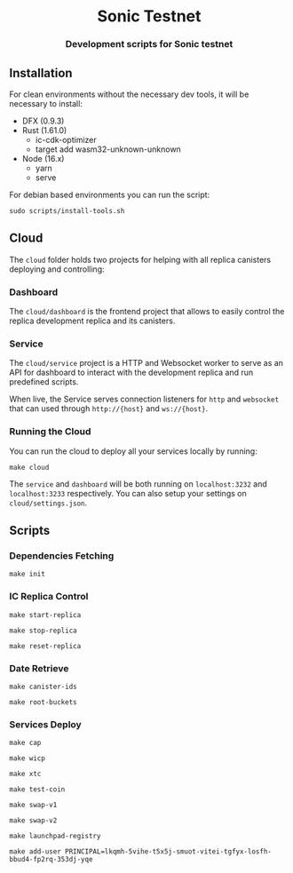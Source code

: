 <h1 align="center">Sonic Testnet</h1>

<h3 align="center">Development scripts for Sonic testnet</h3>

## Installation

For clean environments without the necessary dev tools, it will be necessary to install:

-   DFX (0.9.3)
-   Rust (1.61.0)
    -   ic-cdk-optimizer
    -   target add wasm32-unknown-unknown
-   Node (16.x)
    -   yarn
    -   serve

For debian based environments you can run the script:

```
sudo scripts/install-tools.sh
```

## Cloud

The `cloud` folder holds two projects for helping with all replica canisters deploying and controlling:

### Dashboard

The `cloud/dashboard` is the frontend project that allows to easily control the replica development replica and its canisters.

### Service

The `cloud/service` project is a HTTP and Websocket worker to serve as an API for dashboard to interact with the development replica and run predefined scripts.

When live, the Service serves connection listeners for `http` and `websocket` that can used through `http://{host}` and `ws://{host}`.

### Running the Cloud

You can run the cloud to deploy all your services locally by running:

```
make cloud
```

The `service` and `dashboard` will be both running on `localhost:3232` and `localhost:3233` respectively. You can also setup your settings on `cloud/settings.json`.

## Scripts

### Dependencies Fetching

```
make init
```

### IC Replica Control

```
make start-replica
```

```
make stop-replica
```

```
make reset-replica
```

### Date Retrieve

```
make canister-ids
```

```
make root-buckets
```

### Services Deploy

```
make cap
```

```
make wicp
```

```
make xtc
```

```
make test-coin
```

```
make swap-v1
```

```
make swap-v2
```

```
make launchpad-registry
```

```
make add-user PRINCIPAL=lkqmh-5vihe-t5x5j-smuot-vitei-tgfyx-losfh-bbud4-fp2rq-353dj-yqe
```
